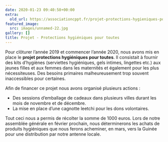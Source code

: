 ```yaml
---
date: 2020-01-23 09:40:58+00:00
extra:
  old_url: https://associationcppt.fr/projet-protections-hygieniques-pour-toutes/
featured_image:
  src: images/unnamed-22.jpg
gallery: []
title: Projet - Protections hygiéniques pour toutes
---
```

Pour clôturer l’année 2019 et commencer l’année 2020, nous avons mis en place le **projet protections hygiéniques pour toutes**. Il consistait à fournir des kits d’hygiènes (serviettes hygiéniques, gels intimes, lingettes etc.) aux jeunes filles et aux femmes dans les maternités et également pour les plus nécessiteuses. Des besoins primaires malheureusement trop souvent inaccessibles pour certaines.

Afin de financer ce projet nous avons organisé plusieurs actions :

- Des sessions d’emballage de cadeaux dans plusieurs villes durant les mois de novembre et de décembre.
- La mise en place d’une cagnotte leetchi pour les dons volontaires. 

Tout ceci nous a permis de récolter la somme de 1000 euros. Lors de notre assemblée générale en février prochain, nous déterminerons les achats de produits hygiéniques que nous ferons acheminer, en mars, vers la Guinée pour une distribution par notre antenne locale.
